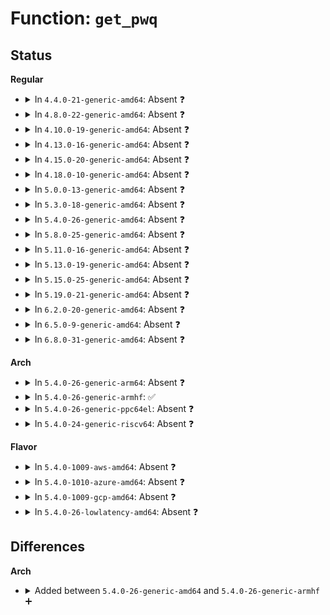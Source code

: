 # Function: <code>get_pwq</code>

## Status
<b>Regular</b>
<ul>
<li>
<details>
<summary>In <code>4.4.0-21-generic-amd64</code>: Absent ❓</summary>

```json
{
  "name": "get_pwq",
  "collision_type": "Unique Static",
  "inline_type": "Selective",
  "funcs": [
    {
      "addr": 18446744071579466288,
      "name": "get_pwq",
      "external": false,
      "loc": "kernel/workqueue.c:1040",
      "file": "kernel/workqueue.c",
      "inline": "not declared, inlined",
      "caller_inline": [],
      "caller_func": [
        "kernel/workqueue.c:insert_work",
        "kernel/workqueue.c:pool_mayday_timeout",
        "kernel/workqueue.c:rescuer_thread",
        "kernel/workqueue.c:wq_update_unbound_numa"
      ]
    }
  ],
  "symbols": [
    {
      "addr": 18446744071579466288,
      "name": "get_pwq.isra.22",
      "section": ".text",
      "bind": "STB_LOCAL",
      "size": 64
    }
  ]
}
```
</details>
</li>
<li>
<details>
<summary>In <code>4.8.0-22-generic-amd64</code>: Absent ❓</summary>

```json
{
  "name": "get_pwq",
  "collision_type": "Unique Static",
  "inline_type": "Selective",
  "funcs": [
    {
      "addr": 18446744071579480336,
      "name": "get_pwq",
      "external": false,
      "loc": "kernel/workqueue.c:1059",
      "file": "kernel/workqueue.c",
      "inline": "not declared, inlined",
      "caller_inline": [],
      "caller_func": [
        "kernel/workqueue.c:wq_update_unbound_numa",
        "kernel/workqueue.c:rescuer_thread",
        "kernel/workqueue.c:pool_mayday_timeout",
        "kernel/workqueue.c:insert_work"
      ]
    }
  ],
  "symbols": [
    {
      "addr": 18446744071579480336,
      "name": "get_pwq.isra.21",
      "section": ".text",
      "bind": "STB_LOCAL",
      "size": 64
    }
  ]
}
```
</details>
</li>
<li>
<details>
<summary>In <code>4.10.0-19-generic-amd64</code>: Absent ❓</summary>

```json
{
  "name": "get_pwq",
  "collision_type": "Unique Static",
  "inline_type": "Selective",
  "funcs": [
    {
      "addr": 18446744071579500272,
      "name": "get_pwq",
      "external": false,
      "loc": "kernel/workqueue.c:1061",
      "file": "kernel/workqueue.c",
      "inline": "not declared, inlined",
      "caller_inline": [],
      "caller_func": [
        "kernel/workqueue.c:wq_update_unbound_numa",
        "kernel/workqueue.c:rescuer_thread",
        "kernel/workqueue.c:pool_mayday_timeout",
        "kernel/workqueue.c:insert_work"
      ]
    }
  ],
  "symbols": [
    {
      "addr": 18446744071579500272,
      "name": "get_pwq.isra.20",
      "section": ".text",
      "bind": "STB_LOCAL",
      "size": 64
    }
  ]
}
```
</details>
</li>
<li>
<details>
<summary>In <code>4.13.0-16-generic-amd64</code>: Absent ❓</summary>

```json
{
  "name": "get_pwq",
  "collision_type": "Unique Static",
  "inline_type": "Full",
  "funcs": [
    {
      "addr": 18446744071579505250,
      "name": "get_pwq",
      "external": false,
      "loc": "kernel/workqueue.c:1061",
      "file": "kernel/workqueue.c",
      "inline": "not declared, inlined",
      "caller_inline": [
        "kernel/workqueue.c:wq_update_unbound_numa",
        "kernel/workqueue.c:rescuer_thread",
        "kernel/workqueue.c:pool_mayday_timeout",
        "kernel/workqueue.c:insert_work"
      ],
      "caller_func": []
    }
  ],
  "symbols": []
}
```
</details>
</li>
<li>
<details>
<summary>In <code>4.15.0-20-generic-amd64</code>: Absent ❓</summary>

```json
{
  "name": "get_pwq",
  "collision_type": "Unique Static",
  "inline_type": "Selective",
  "funcs": [
    {
      "addr": 18446744071579516352,
      "name": "get_pwq",
      "external": false,
      "loc": "kernel/workqueue.c:1063",
      "file": "kernel/workqueue.c",
      "inline": "not declared, inlined",
      "caller_inline": [],
      "caller_func": [
        "kernel/workqueue.c:wq_update_unbound_numa",
        "kernel/workqueue.c:rescuer_thread",
        "kernel/workqueue.c:pool_mayday_timeout",
        "kernel/workqueue.c:insert_work"
      ]
    }
  ],
  "symbols": [
    {
      "addr": 18446744071579516352,
      "name": "get_pwq.isra.19",
      "section": ".text",
      "bind": "STB_LOCAL",
      "size": 30
    }
  ]
}
```
</details>
</li>
<li>
<details>
<summary>In <code>4.18.0-10-generic-amd64</code>: Absent ❓</summary>

```json
{
  "name": "get_pwq",
  "collision_type": "Unique Static",
  "inline_type": "Selective",
  "funcs": [
    {
      "addr": 18446744071579543728,
      "name": "get_pwq",
      "external": false,
      "loc": "kernel/workqueue.c:1061",
      "file": "kernel/workqueue.c",
      "inline": "not declared, inlined",
      "caller_inline": [],
      "caller_func": [
        "kernel/workqueue.c:wq_update_unbound_numa",
        "kernel/workqueue.c:rescuer_thread",
        "kernel/workqueue.c:pool_mayday_timeout",
        "kernel/workqueue.c:insert_work"
      ]
    }
  ],
  "symbols": [
    {
      "addr": 18446744071579543728,
      "name": "get_pwq.isra.24",
      "section": ".text",
      "bind": "STB_LOCAL",
      "size": 30
    }
  ]
}
```
</details>
</li>
<li>
<details>
<summary>In <code>5.0.0-13-generic-amd64</code>: Absent ❓</summary>

```json
{
  "name": "get_pwq",
  "collision_type": "Unique Static",
  "inline_type": "Selective",
  "funcs": [
    {
      "addr": 18446744071579580800,
      "name": "get_pwq",
      "external": false,
      "loc": "kernel/workqueue.c:1081",
      "file": "kernel/workqueue.c",
      "inline": "not declared, inlined",
      "caller_inline": [],
      "caller_func": [
        "kernel/workqueue.c:wq_update_unbound_numa",
        "kernel/workqueue.c:rescuer_thread",
        "kernel/workqueue.c:pool_mayday_timeout",
        "kernel/workqueue.c:insert_work"
      ]
    }
  ],
  "symbols": [
    {
      "addr": 18446744071579580800,
      "name": "get_pwq.isra.24",
      "section": ".text",
      "bind": "STB_LOCAL",
      "size": 30
    }
  ]
}
```
</details>
</li>
<li>
<details>
<summary>In <code>5.3.0-18-generic-amd64</code>: Absent ❓</summary>

```json
{
  "name": "get_pwq",
  "collision_type": "Unique Static",
  "inline_type": "Selective",
  "funcs": [
    {
      "addr": 18446744071579604448,
      "name": "get_pwq",
      "external": false,
      "loc": "kernel/workqueue.c:1089",
      "file": "kernel/workqueue.c",
      "inline": "not declared, inlined",
      "caller_inline": [],
      "caller_func": [
        "kernel/workqueue.c:wq_update_unbound_numa",
        "kernel/workqueue.c:rescuer_thread",
        "kernel/workqueue.c:pool_mayday_timeout",
        "kernel/workqueue.c:insert_work"
      ]
    }
  ],
  "symbols": [
    {
      "addr": 18446744071579604448,
      "name": "get_pwq.isra.0",
      "section": ".text",
      "bind": "STB_LOCAL",
      "size": 31
    }
  ]
}
```
</details>
</li>
<li>
<details>
<summary>In <code>5.4.0-26-generic-amd64</code>: Absent ❓</summary>

```json
{
  "name": "get_pwq",
  "collision_type": "Unique Static",
  "inline_type": "Full",
  "funcs": [
    {
      "addr": 18446744071579646084,
      "name": "get_pwq",
      "external": false,
      "loc": "kernel/workqueue.c:1090",
      "file": "kernel/workqueue.c",
      "inline": "not declared, inlined",
      "caller_inline": [
        "kernel/workqueue.c:wq_update_unbound_numa",
        "kernel/workqueue.c:rescuer_thread",
        "kernel/workqueue.c:pool_mayday_timeout",
        "kernel/workqueue.c:insert_work"
      ],
      "caller_func": []
    }
  ],
  "symbols": []
}
```
</details>
</li>
<li>
<details>
<summary>In <code>5.8.0-25-generic-amd64</code>: Absent ❓</summary>

```json
{
  "name": "get_pwq",
  "collision_type": "Unique Static",
  "inline_type": "Full",
  "funcs": [
    {
      "addr": 18446744071579677076,
      "name": "get_pwq",
      "external": false,
      "loc": "kernel/workqueue.c:1087",
      "file": "kernel/workqueue.c",
      "inline": "not declared, inlined",
      "caller_inline": [
        "kernel/workqueue.c:wq_update_unbound_numa",
        "kernel/workqueue.c:rescuer_thread",
        "kernel/workqueue.c:pool_mayday_timeout",
        "kernel/workqueue.c:insert_work"
      ],
      "caller_func": []
    }
  ],
  "symbols": []
}
```
</details>
</li>
<li>
<details>
<summary>In <code>5.11.0-16-generic-amd64</code>: Absent ❓</summary>

```json
{
  "name": "get_pwq",
  "collision_type": "Unique Static",
  "inline_type": "Full",
  "funcs": [
    {
      "addr": 18446744071579656900,
      "name": "get_pwq",
      "external": false,
      "loc": "kernel/workqueue.c:1087",
      "file": "kernel/workqueue.c",
      "inline": "not declared, inlined",
      "caller_inline": [
        "kernel/workqueue.c:wq_update_unbound_numa",
        "kernel/workqueue.c:rescuer_thread",
        "kernel/workqueue.c:pool_mayday_timeout",
        "kernel/workqueue.c:insert_work"
      ],
      "caller_func": []
    }
  ],
  "symbols": []
}
```
</details>
</li>
<li>
<details>
<summary>In <code>5.13.0-19-generic-amd64</code>: Absent ❓</summary>

```json
{
  "name": "get_pwq",
  "collision_type": "Unique Static",
  "inline_type": "Full",
  "funcs": [
    {
      "addr": 18446744071579663356,
      "name": "get_pwq",
      "external": false,
      "loc": "kernel/workqueue.c:1088",
      "file": "kernel/workqueue.c",
      "inline": "not declared, inlined",
      "caller_inline": [
        "kernel/workqueue.c:wq_update_unbound_numa",
        "kernel/workqueue.c:rescuer_thread",
        "kernel/workqueue.c:pool_mayday_timeout",
        "kernel/workqueue.c:insert_work"
      ],
      "caller_func": []
    }
  ],
  "symbols": []
}
```
</details>
</li>
<li>
<details>
<summary>In <code>5.15.0-25-generic-amd64</code>: Absent ❓</summary>

```json
{
  "name": "get_pwq",
  "collision_type": "Unique Static",
  "inline_type": "Full",
  "funcs": [
    {
      "addr": 18446744071579740574,
      "name": "get_pwq",
      "external": false,
      "loc": "kernel/workqueue.c:1114",
      "file": "kernel/workqueue.c",
      "inline": "not declared, inlined",
      "caller_inline": [
        "kernel/workqueue.c:wq_update_unbound_numa",
        "kernel/workqueue.c:rescuer_thread",
        "kernel/workqueue.c:pool_mayday_timeout",
        "kernel/workqueue.c:insert_work"
      ],
      "caller_func": []
    }
  ],
  "symbols": []
}
```
</details>
</li>
<li>
<details>
<summary>In <code>5.19.0-21-generic-amd64</code>: Absent ❓</summary>

```json
{
  "name": "get_pwq",
  "collision_type": "Unique Static",
  "inline_type": "Full",
  "funcs": [
    {
      "addr": 18446744071579844879,
      "name": "get_pwq",
      "external": false,
      "loc": "kernel/workqueue.c:1110",
      "file": "kernel/workqueue.c",
      "inline": "not declared, inlined",
      "caller_inline": [
        "kernel/workqueue.c:wq_update_unbound_numa",
        "kernel/workqueue.c:rescuer_thread",
        "kernel/workqueue.c:pool_mayday_timeout",
        "kernel/workqueue.c:insert_work"
      ],
      "caller_func": []
    }
  ],
  "symbols": []
}
```
</details>
</li>
<li>
<details>
<summary>In <code>6.2.0-20-generic-amd64</code>: Absent ❓</summary>

```json
{
  "name": "get_pwq",
  "collision_type": "Unique Static",
  "inline_type": "Full",
  "funcs": [
    {
      "addr": 18446744071579984843,
      "name": "get_pwq",
      "external": false,
      "loc": "kernel/workqueue.c:1110",
      "file": "kernel/workqueue.c",
      "inline": "not declared, inlined",
      "caller_inline": [
        "kernel/workqueue.c:wq_update_unbound_numa",
        "kernel/workqueue.c:rescuer_thread",
        "kernel/workqueue.c:pool_mayday_timeout",
        "kernel/workqueue.c:__queue_work"
      ],
      "caller_func": []
    }
  ],
  "symbols": []
}
```
</details>
</li>
<li>
<details>
<summary>In <code>6.5.0-9-generic-amd64</code>: Absent ❓</summary>

```json
{
  "name": "get_pwq",
  "collision_type": "Unique Static",
  "inline_type": "Full",
  "funcs": [
    {
      "addr": 18446744071580037483,
      "name": "get_pwq",
      "external": false,
      "loc": "kernel/workqueue.c:1308",
      "file": "kernel/workqueue.c",
      "inline": "not declared, inlined",
      "caller_inline": [
        "kernel/workqueue.c:wq_update_unbound_numa",
        "kernel/workqueue.c:rescuer_thread",
        "kernel/workqueue.c:pool_mayday_timeout",
        "kernel/workqueue.c:__queue_work"
      ],
      "caller_func": []
    }
  ],
  "symbols": []
}
```
</details>
</li>
<li>
<details>
<summary>In <code>6.8.0-31-generic-amd64</code>: Absent ❓</summary>

```json
{
  "name": "get_pwq",
  "collision_type": "Unique Static",
  "inline_type": "Full",
  "funcs": [
    {
      "addr": 18446744071580078427,
      "name": "get_pwq",
      "external": false,
      "loc": "kernel/workqueue.c:1411",
      "file": "kernel/workqueue.c",
      "inline": "not declared, inlined",
      "caller_inline": [
        "kernel/workqueue.c:wq_update_pod",
        "kernel/workqueue.c:rescuer_thread",
        "kernel/workqueue.c:pool_mayday_timeout"
      ],
      "caller_func": []
    }
  ],
  "symbols": []
}
```
</details>
</li>
</ul>
<b>Arch</b>
<ul>
<li>
<details>
<summary>In <code>5.4.0-26-generic-arm64</code>: Absent ❓</summary>

```json
{
  "name": "get_pwq",
  "collision_type": "Unique Static",
  "inline_type": "Full",
  "funcs": [
    {
      "addr": 18446603336490816924,
      "name": "get_pwq",
      "external": false,
      "loc": "kernel/workqueue.c:1090",
      "file": "kernel/workqueue.c",
      "inline": "not declared, inlined",
      "caller_inline": [
        "kernel/workqueue.c:wq_update_unbound_numa",
        "kernel/workqueue.c:rescuer_thread",
        "kernel/workqueue.c:pool_mayday_timeout",
        "kernel/workqueue.c:insert_work"
      ],
      "caller_func": []
    }
  ],
  "symbols": []
}
```
</details>
</li>
<li>
<details>
<summary>In <code>5.4.0-26-generic-armhf</code>: ✅</summary>

```c
void get_pwq(struct pool_workqueue * pwq)
```

```json
{
  "name": "get_pwq",
  "collision_type": "Unique Static",
  "inline_type": "No",
  "funcs": [
    {
      "addr": 3224829224,
      "name": "get_pwq",
      "external": false,
      "loc": "kernel/workqueue.c:1090",
      "file": "kernel/workqueue.c",
      "inline": "seen, unknown",
      "caller_inline": [],
      "caller_func": [
        "kernel/workqueue.c:rescuer_thread",
        "kernel/workqueue.c:pool_mayday_timeout",
        "kernel/workqueue.c:insert_work"
      ]
    }
  ],
  "symbols": [
    {
      "addr": 3224829224,
      "name": "get_pwq",
      "section": ".text",
      "bind": "STB_LOCAL",
      "size": 104
    }
  ]
}
```
</details>
</li>
<li>
<details>
<summary>In <code>5.4.0-26-generic-ppc64el</code>: Absent ❓</summary>

```json
{
  "name": "get_pwq",
  "collision_type": "Unique Static",
  "inline_type": "Full",
  "funcs": [
    {
      "addr": 13835058055283649492,
      "name": "get_pwq",
      "external": false,
      "loc": "kernel/workqueue.c:1090",
      "file": "kernel/workqueue.c",
      "inline": "not declared, inlined",
      "caller_inline": [
        "kernel/workqueue.c:wq_update_unbound_numa",
        "kernel/workqueue.c:rescuer_thread",
        "kernel/workqueue.c:pool_mayday_timeout",
        "kernel/workqueue.c:insert_work"
      ],
      "caller_func": []
    }
  ],
  "symbols": []
}
```
</details>
</li>
<li>
<details>
<summary>In <code>5.4.0-24-generic-riscv64</code>: Absent ❓</summary>

```json
{
  "name": "get_pwq",
  "collision_type": "Unique Static",
  "inline_type": "Full",
  "funcs": [
    {
      "addr": 18446743936271488882,
      "name": "get_pwq",
      "external": false,
      "loc": "kernel/workqueue.c:1090",
      "file": "kernel/workqueue.c",
      "inline": "not declared, inlined",
      "caller_inline": [
        "kernel/workqueue.c:rescuer_thread",
        "kernel/workqueue.c:pool_mayday_timeout",
        "kernel/workqueue.c:insert_work"
      ],
      "caller_func": []
    }
  ],
  "symbols": []
}
```
</details>
</li>
</ul>
<b>Flavor</b>
<ul>
<li>
<details>
<summary>In <code>5.4.0-1009-aws-amd64</code>: Absent ❓</summary>

```json
{
  "name": "get_pwq",
  "collision_type": "Unique Static",
  "inline_type": "Full",
  "funcs": [
    {
      "addr": 18446744071579622388,
      "name": "get_pwq",
      "external": false,
      "loc": "kernel/workqueue.c:1090",
      "file": "kernel/workqueue.c",
      "inline": "not declared, inlined",
      "caller_inline": [
        "kernel/workqueue.c:wq_update_unbound_numa",
        "kernel/workqueue.c:rescuer_thread",
        "kernel/workqueue.c:pool_mayday_timeout",
        "kernel/workqueue.c:insert_work"
      ],
      "caller_func": []
    }
  ],
  "symbols": []
}
```
</details>
</li>
<li>
<details>
<summary>In <code>5.4.0-1010-azure-amd64</code>: Absent ❓</summary>

```json
{
  "name": "get_pwq",
  "collision_type": "Unique Static",
  "inline_type": "Full",
  "funcs": [
    {
      "addr": 18446744071579550756,
      "name": "get_pwq",
      "external": false,
      "loc": "kernel/workqueue.c:1090",
      "file": "kernel/workqueue.c",
      "inline": "not declared, inlined",
      "caller_inline": [
        "kernel/workqueue.c:wq_update_unbound_numa",
        "kernel/workqueue.c:rescuer_thread",
        "kernel/workqueue.c:pool_mayday_timeout",
        "kernel/workqueue.c:insert_work"
      ],
      "caller_func": []
    }
  ],
  "symbols": []
}
```
</details>
</li>
<li>
<details>
<summary>In <code>5.4.0-1009-gcp-amd64</code>: Absent ❓</summary>

```json
{
  "name": "get_pwq",
  "collision_type": "Unique Static",
  "inline_type": "Full",
  "funcs": [
    {
      "addr": 18446744071579619668,
      "name": "get_pwq",
      "external": false,
      "loc": "kernel/workqueue.c:1090",
      "file": "kernel/workqueue.c",
      "inline": "not declared, inlined",
      "caller_inline": [
        "kernel/workqueue.c:wq_update_unbound_numa",
        "kernel/workqueue.c:rescuer_thread",
        "kernel/workqueue.c:pool_mayday_timeout",
        "kernel/workqueue.c:insert_work"
      ],
      "caller_func": []
    }
  ],
  "symbols": []
}
```
</details>
</li>
<li>
<details>
<summary>In <code>5.4.0-26-lowlatency-amd64</code>: Absent ❓</summary>

```json
{
  "name": "get_pwq",
  "collision_type": "Unique Static",
  "inline_type": "Full",
  "funcs": [
    {
      "addr": 18446744071579653332,
      "name": "get_pwq",
      "external": false,
      "loc": "kernel/workqueue.c:1090",
      "file": "kernel/workqueue.c",
      "inline": "not declared, inlined",
      "caller_inline": [
        "kernel/workqueue.c:wq_update_unbound_numa",
        "kernel/workqueue.c:rescuer_thread",
        "kernel/workqueue.c:pool_mayday_timeout",
        "kernel/workqueue.c:insert_work"
      ],
      "caller_func": []
    }
  ],
  "symbols": []
}
```
</details>
</li>
</ul>

## Differences
<b>Arch</b>
<ul>
<li>
<details>
<summary>Added between <code>5.4.0-26-generic-amd64</code> and <code>5.4.0-26-generic-armhf</code> ➕</summary>

```c
void get_pwq(struct pool_workqueue * pwq)
```
</details>
</li>
</ul>
